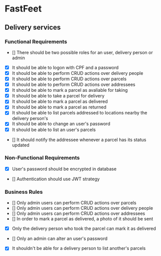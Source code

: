 # FastFeet
## Delivery services

### Functional Requirements
- [] There should be two possible roles for an user, delivery person or admin
- [X] It should be able to logon with CPF and a password
- [X] It should be able to perform CRUD actions over delivery people
- [X] It should be able to perform CRUD actions over parcels
- [X] It should be able to perform CRUD actions over addressees
- [X] It should be able to mark a parcel as avaliable for taking
- [X] It should be able to take a parcel for delivery
- [X] It should be able to mark a parcel as delivered
- [X] It should be able to mark a parcel as returned
- [X] It should be able to list parcels addressed to locations nearby the delivery person's
- [X] It should be able to change an user's password
- [X] It should be able to list an user's parcels
- [] It should notify the addressee whenever a parcel has its status updated

### Non-Functional Requirements
- [X] User's password should be encrypted in database
- [] Authentication should use JWT strategy

### Business Rules
- [] Only admin users can perform CRUD actions over parcels
- [] Only admin users can perform CRUD actions over delivery people
- [] Only admin users can perform CRUD actions over addressees
- [] In order to mark a parcel as delivered, a photo of it should be sent
- [X] Only the delivery person who took the parcel can mark it as delivered
- [] Only an admin can alter an user's password
- [X] It shouldn't be able for a delivery person to list another's parcels
